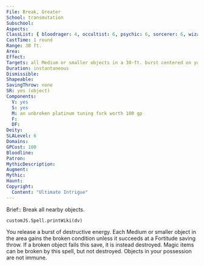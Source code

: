 ```yaml
---
File: Break, Greater
School: transmutation
Subschool: 
Aspects: 
ClassList: { bloodrager: 4, occultist: 6, psychic: 6, sorcerer: 6, wizard: 6 }
CastTime: 1 round
Range: 30 ft.
Area: 
Effect: 
Targets: all Medium or smaller objects in a 30-ft. burst centered on you
Duration: instantaneous
Dismissible: 
Shapeable: 
SavingThrow: none
SR: yes (object)
Components:
  V: yes
  S: yes
  M: an unbroken platinum tuning fork worth 100 gp
  F: 
  DF: 
Deity: 
SLALevel: 6
Domains: 
GPCost: 100
Bloodline: 
Patron: 
MythicDescription: 
Augment: 
Mythic: 
Haunt: 
Copyright:
  Content: "Ultimate Intrigue"
---
```

Brief:: Break all nearby objects.

```dataviewjs
customJS.Spell.printWiki(dv)
```

You release a burst of destructive energy. Each Medium or smaller object in the area gains the broken condition unless it succeeds at a Fortitude saving throw. If a broken object fails this save, it is instead destroyed. Magic items can be broken by this spell, but not destroyed. Objects in your possession are not immune.
